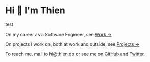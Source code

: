 # Hi 👋 I'm Thien

test

On my career as a Software Engineer, see [Work →](/work.md)

On projects I work on, both at work and outside, see [Projects →](/projects.md)

To reach me, mail to [hi@thien.do](mailto:hi@thien.do) or see me on [GitHub] and [Twitter].

[GitHub]: https://github.com/thien-do
[Twitter]: https://twitter.com/_thiendo

